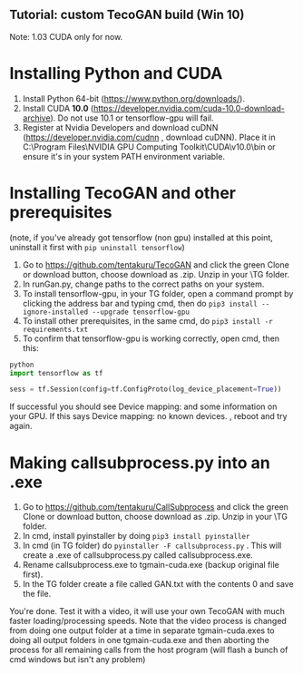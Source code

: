 ## Tutorial: custom TecoGAN build (Win 10)
Note: 1.03 CUDA only for now.

# Installing Python and CUDA
1. Install Python 64-bit (https://www.python.org/downloads/).
2. Install CUDA **10.0** (https://developer.nvidia.com/cuda-10.0-download-archive). Do not use 10.1 or tensorflow-gpu will fail.
3. Register at Nvidia Developers and download cuDNN (https://developer.nvidia.com/cudnn , download cuDNN). Place it in C:\Program Files\NVIDIA GPU Computing Toolkit\CUDA\v10.0\bin or ensure it's in your system PATH environment variable.

# Installing TecoGAN and other prerequisites
(note, if you've already got tensorflow (non gpu) installed at this point, uninstall it first with `pip uninstall tensorflow`)
1. Go to https://github.com/tentakuru/TecoGAN and click the green Clone or download button, choose download as .zip. Unzip in your \TG folder.
2. In runGan.py, change paths to the correct paths on your system.
3. To install tensorflow-gpu, in your TG folder, open a command prompt by clicking the address bar and typing cmd, then do `pip3 install --ignore-installed --upgrade tensorflow-gpu`
4. To install other prerequisites, in the same cmd, do `pip3 install -r requirements.txt`
5. To confirm that tensorflow-gpu is working correctly, open cmd, then this:

```python
python
import tensorflow as tf

sess = tf.Session(config=tf.ConfigProto(log_device_placement=True))
```

If successful you should see Device mapping: and some information on your GPU. If this says Device mapping: no known devices. , reboot and try again.

# Making callsubprocess.py into an .exe
1. Go to https://github.com/tentakuru/CallSubprocess and click the green Clone or download button, choose download as .zip. Unzip in your \TG folder.
1. In cmd, install pyinstaller by doing `pip3 install pyinstaller`
2. In cmd (in TG folder) do `pyinstaller -F callsubprocess.py` . This will create a .exe of callsubprocess.py called callsubprocess.exe. 
3. Rename callsubprocess.exe to tgmain-cuda.exe (backup original file first).
4. In the TG folder create a file called GAN.txt with the contents 0 and save the file.

You're done. Test it with a video, it will use your own TecoGAN with much faster loading/processing speeds. 
Note that the video process is changed from doing one output folder at a time in separate tgmain-cuda.exes to doing all output folders in one tgmain-cuda.exe and then aborting the process for all remaining calls from the host program (will flash a bunch of cmd windows but isn't any problem)
